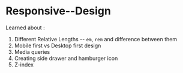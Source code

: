 # Responsive--Design

Learned about :
1. Different Relative Lengths -- `em`, `rem` and difference between them
2. Mobile first vs Desktop first design
3. Media queries
4. Creating side drawer and hamburger icon
5. Z-index
